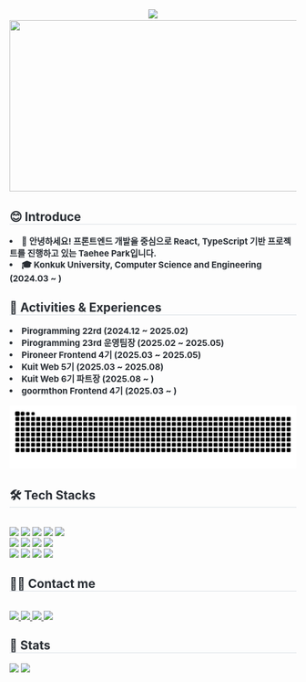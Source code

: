 <div align="center">
  <img src="https://capsule-render.vercel.app/api?type=waving&color=0:a3d3ff,100:ffa3a3&height=240&text=Taehee%20Park&animation=fadeIn&fontColor=fffafd&fontSize=60" />
</div>

<a href="https://www.gitanimals.org/en_US?utm_medium=image&utm_source=qkrxogmla&utm_content=farm">
<img
  src="https://render.gitanimals.org/farms/qkrxogmla"
  width="600"
  height="300"
/>
</a>

<div style="text-align: left;"> 
  <h2 style="border-bottom: 1px solid #d8dee4; color: #282d33;"> 😊 Introduce </h2>  
  <div style="font-weight: 700; font-size: 15px; text-align: left; color: #282d33;"> 
    <li> 👋 안녕하세요! 프론트엔드 개발을 중심으로 React, TypeScript 기반 프로젝트를 진행하고 있는 Taehee Park입니다. </li>
    <li> 🎓 Konkuk University, Computer Science and Engineering (2024.03 ~ ) </li>
  </div>

  <h2 style="border-bottom: 1px solid #d8dee4; color: #282d33;"> 📌 Activities & Experiences </h2>  
  <div style="font-weight: 700; font-size: 15px; text-align: left; color: #282d33;">
    <li> Pirogramming 22rd (2024.12 ~ 2025.02) </li>
    <li> Pirogramming 23rd 운영팀장 (2025.02 ~ 2025.05) </li>
    <li> Pironeer Frontend 4기 (2025.03 ~ 2025.05) </li>
    <li> Kuit Web 5기 (2025.03 ~ 2025.08) </li>
    <li> Kuit Web 6기 파트장 (2025.08 ~ ) </li>
    <li> goormthon Frontend 4기 (2025.03 ~ ) </li>
  </div>
</div>

<br/>
<img src="https://github.com/qkrxogmla/qkrxogmla/blob/output/github-contribution-grid-snake.svg"/>

<div style="text-align: left;">
  <h2 style="border-bottom: 1px solid #d8dee4; color: #282d33;"> 🛠️ Tech Stacks </h2> <br> 
  <div style="text-align: left;"> 
    <img src="https://img.shields.io/badge/Git-F05032?style=for-the-badge&logo=Git&logoColor=white">
    <img src="https://img.shields.io/badge/Github-181717?style=for-the-badge&logo=Github&logoColor=white">
    <img src="https://img.shields.io/badge/HTML5-E34F26?style=for-the-badge&logo=HTML5&logoColor=white">
    <img src="https://img.shields.io/badge/CSS3-1572B6?style=for-the-badge&logo=CSS3&logoColor=white">
    <img src="https://img.shields.io/badge/Javascript-F7DF1E?style=for-the-badge&logo=Javascript&logoColor=white">
    <br/>
    <img src="https://img.shields.io/badge/jQuery-0769AD?style=for-the-badge&logo=jQuery&logoColor=white">
    <img src="https://img.shields.io/badge/React-61DAFB?style=for-the-badge&logo=React&logoColor=white">
    <img src="https://img.shields.io/badge/ReactNative-61DAFB?style=for-the-badge&logo=React&logoColor=white">
    <img src="https://img.shields.io/badge/Vercel-000000?style=for-the-badge&logo=Vercel&logoColor=white">
    <br/>
    <img src="https://img.shields.io/badge/Django-092E20?style=for-the-badge&logo=Django&logoColor=white">
    <img src="https://img.shields.io/badge/C-A8B9CC?style=for-the-badge&logo=C&logoColor=white">
    <img src="https://img.shields.io/badge/Java-007396?style=for-the-badge&logo=Java&logoColor=white">
    <img src="https://img.shields.io/badge/Python-3776AB?style=for-the-badge&logo=Python&logoColor=white">
  </div>
</div>

<div style="text-align: left;">
  <h2 style="border-bottom: 1px solid #d8dee4; color: #282d33;"> 🧑‍💻 Contact me </h2> <br> 
  <div style="text-align: left;"> 
    <a href="https://www.instagram.com/euph._.orja/" target="_blank">
      <img src="https://img.shields.io/badge/Instagram-E4405F?style=for-the-badge&logo=Instagram&logoColor=white">
    </a>
    <a href="https://pth05553.tistory.com/" target="_blank">
      <img src="https://img.shields.io/badge/Tistory-000000?style=for-the-badge&logo=Tistory&logoColor=white">
    </a>
    <a href="mailto:qkrxogml0105@gmail.com">
      <img src="https://img.shields.io/badge/Gmail-EA4335?style=for-the-badge&logo=Gmail&logoColor=white">
    </a>
    <a href="https://blog.naver.com/suk05553" target="_blank">
      <img src="https://img.shields.io/badge/Naver-03C75A?style=for-the-badge&logo=Naver&logoColor=white">
    </a>
  </div>
</div>

<div style="text-align: left;"> 
  <h2 style="border-bottom: 1px solid #d8dee4; color: #282d33;"> 🏅 Stats </h2> 
  <div style="text-align: left;"> 
    <img src="https://github-readme-stats.vercel.app/api?username=qkrxogmla&bg_color=60,ffe5e5,dbe2ff&title_color=1e293b&text_color=1e293b"/>
    <img src="https://github-readme-stats.vercel.app/api/top-langs/?username=qkrxogmla&layout=compact&bg_color=60,ffe5e5,dbe2ff&title_color=1e293b&text_color=1e293b"/>
  </div> 
</div>
